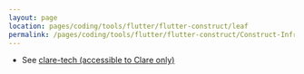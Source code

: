 ```yaml
---
layout: page
location: pages/coding/tools/flutter/flutter-construct/leaf
permalink: /pages/coding/tools/flutter/flutter-construct/Construct-Infra
---
```


- See [clare-tech (accessible to Clare only)](https://github.com/claresudbery/clare-tech/tree/master/career/Construct/flutter-construct/construct-infra.md)